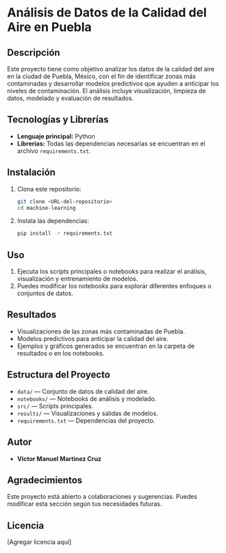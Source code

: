 # Análisis de Datos de la Calidad del Aire en Puebla

## Descripción
Este proyecto tiene como objetivo analizar los datos de la calidad del aire en la ciudad de Puebla, México, con el fin de identificar zonas más contaminadas y desarrollar modelos predictivos que ayuden a anticipar los niveles de contaminación. El análisis incluye visualización, limpieza de datos, modelado y evaluación de resultados.

## Tecnologías y Librerías
- **Lenguaje principal:** Python
- **Librerías:** Todas las dependencias necesarias se encuentran en el archivo `requirements.txt`.

## Instalación
1. Clona este repositorio:
   ```bash
   git clone <URL-del-repositorio>
   cd machine-learning
   ```
2. Instala las dependencias:
   ```bash
   pip install -r requirements.txt
   ```

## Uso
1. Ejecuta los scripts principales o notebooks para realizar el análisis, visualización y entrenamiento de modelos.
2. Puedes modificar los notebooks para explorar diferentes enfoques o conjuntos de datos.

## Resultados
- Visualizaciones de las zonas más contaminadas de Puebla.
- Modelos predictivos para anticipar la calidad del aire.
- Ejemplos y gráficos generados se encuentran en la carpeta de resultados o en los notebooks.

## Estructura del Proyecto
- `data/` — Conjunto de datos de calidad del aire.
- `notebooks/` — Notebooks de análisis y modelado.
- `src/` — Scripts principales.
- `results/` — Visualizaciones y salidas de modelos.
- `requirements.txt` — Dependencias del proyecto.

## Autor
- **Victor Manuel Martinez Cruz**

## Agradecimientos
Este proyecto está abierto a colaboraciones y sugerencias. Puedes modificar esta sección según tus necesidades futuras.

## Licencia
[Agregar licencia aquí]
